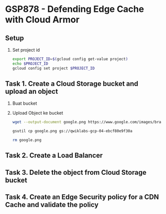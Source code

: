 # GSP878 - Defending Edge Cache with Cloud Armor

## Setup

1. Set project id

   ```bash
   export PROJECT_ID=$(gcloud config get-value project)
   echo $PROJECT_ID
   gcloud config set project $PROJECT_ID
   ```

## Task 1. Create a Cloud Storage bucket and upload an object

1. Buat bucket
2. Upload Object ke bucket

   ```bash
   wget --output-document google.png https://www.google.com/images/branding/googlelogo/1x/googlelogo_color_272x92dp.png
   ```

   ```bash
   gsutil cp google.png gs://qwiklabs-gcp-04-ebcf80e9f30a
   ```

   ```bash
   rm google.png
   ```

## Task 2. Create a Load Balancer

## Task 3. Delete the object from Cloud Storage bucket

## Task 4. Create an Edge Security policy for a CDN Cache and validate the policy
